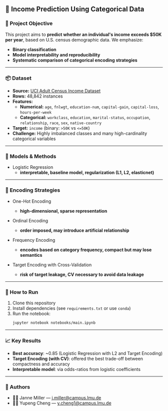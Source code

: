## 🧠 Income Prediction Using Categorical Data

### 🎯 Project Objective

This project aims to **predict whether an individual's income exceeds \$50K per year**, based on U.S. census demographic data. We emphasize:
- **Binary classification**
- **Model interpretability and reproducibility**
- **Systematic comparison of categorical encoding strategies**

---

### 📦 Dataset

- **Source:** [UCI Adult Census Income Dataset](https://archive.ics.uci.edu/ml/datasets/adult)
- **Rows:** 48,842 instances  
- **Features:**  
  - **Numerical:** `age`, `fnlwgt`, `education-num`, `capital-gain`, `capital-loss`, `hours-per-week`  
  - **Categorical:** `workclass`, `education`, `marital-status`, `occupation`, `relationship`, `race`, `sex`, `native-country`  
- **Target:** `income` (binary: `>50K` vs `<=50K`)  
- **Challenge:** Highly imbalanced classes and many high-cardinality categorical variables

---

### 🚀 Models & Methods

- Logistic Regression
    - **interpretable, baseline model, regularization (L1, L2, elasticnet)**

---

### 🔧 Encoding Strategies

- One-Hot Encoding
    - **high-dimensional, sparse representation**

- Ordinal Encoding
    - **order imposed, may introduce artificial relationship**

- Frequency Encoding
    - **encodes based on category frequency, compact but may lose semantics**

- Target Encoding with Cross-Validation
    - **risk of target leakage, CV necessary to avoid data leakage**

---

### 📌 How to Run

1. Clone this repository
2. Install dependencies (see `requirements.txt` or use `conda`)
3. Run the notebook:
   ```bash
   jupyter notebook notebooks/main.ipynb

---

### 📈 Key Results

- **Best accuracy**: ~0.85 (Logistic Regression with L2 and Target Encoding)
- **Target Encoding (with CV)**: offered the best trade-off between compactness and accuracy
- **Interpretable model**: via odds-ratios from logistic coefficients

---

### 👥 Authors
- 🧑‍💻 Janne Miller — j.miller@campus.lmu.de 
- 🧑‍💻 Yupeng Cheng — y.cheng1@campus.lmu.de  

